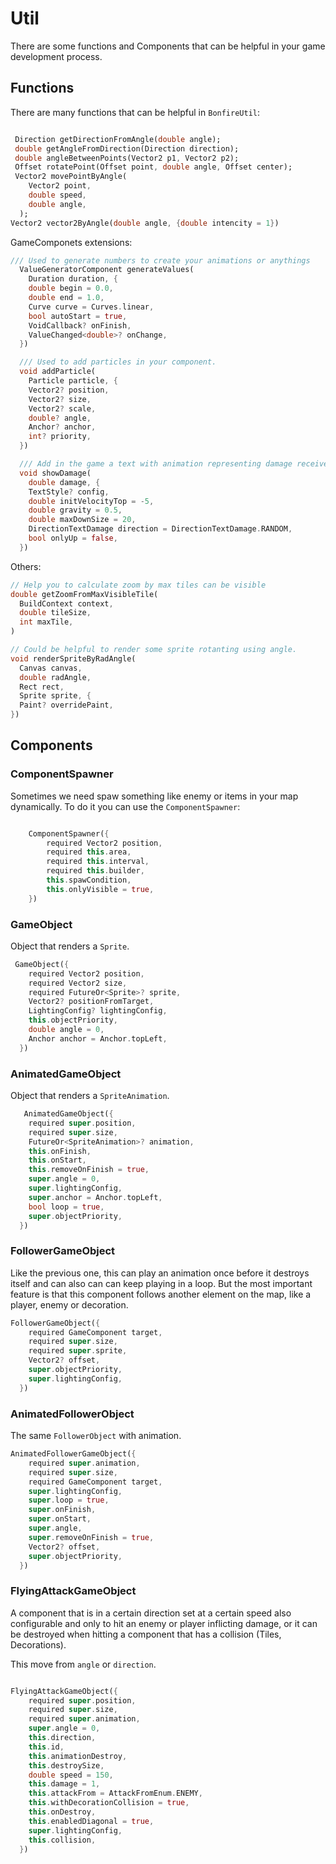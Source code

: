 # Util

There are some functions and Components that can be helpful in your game development process.

## Functions

There are many functions that can be helpful in `BonfireUtil`:

```dart

 Direction getDirectionFromAngle(double angle);
 double getAngleFromDirection(Direction direction);
 double angleBetweenPoints(Vector2 p1, Vector2 p2);
 Offset rotatePoint(Offset point, double angle, Offset center);
 Vector2 movePointByAngle(
    Vector2 point,
    double speed,
    double angle,
  );
Vector2 vector2ByAngle(double angle, {double intencity = 1})

```

GameComponets extensions:

```dart
/// Used to generate numbers to create your animations or anythings
  ValueGeneratorComponent generateValues(
    Duration duration, {
    double begin = 0.0,
    double end = 1.0,
    Curve curve = Curves.linear,
    bool autoStart = true,
    VoidCallback? onFinish,
    ValueChanged<double>? onChange,
  })

  /// Used to add particles in your component.
  void addParticle(
    Particle particle, {
    Vector2? position,
    Vector2? size,
    Vector2? scale,
    double? angle,
    Anchor? anchor,
    int? priority,
  })

  /// Add in the game a text with animation representing damage received
  void showDamage(
    double damage, {
    TextStyle? config,
    double initVelocityTop = -5,
    double gravity = 0.5,
    double maxDownSize = 20,
    DirectionTextDamage direction = DirectionTextDamage.RANDOM,
    bool onlyUp = false,
  })

```

Others:

```dart
// Help you to calculate zoom by max tiles can be visible
double getZoomFromMaxVisibleTile(
  BuildContext context,
  double tileSize,
  int maxTile,
)

// Could be helpful to render some sprite rotanting using angle.
void renderSpriteByRadAngle(
  Canvas canvas,
  double radAngle,
  Rect rect,
  Sprite sprite, {
  Paint? overridePaint,
})

```


## Components


### ComponentSpawner

Sometimes we need spaw something like enemy or items in your map dynamically. To do it you can use the `ComponentSpawner`:

```dart

    ComponentSpawner({
        required Vector2 position,
        required this.area,
        required this.interval,
        required this.builder,
        this.spawCondition,
        this.onlyVisible = true,
    })


```


### GameObject

Object that renders a `Sprite`.


```dart
 GameObject({
    required Vector2 position,
    required Vector2 size,
    required FutureOr<Sprite>? sprite,
    Vector2? positionFromTarget,
    LightingConfig? lightingConfig,
    this.objectPriority,
    double angle = 0,
    Anchor anchor = Anchor.topLeft,
  })
```

### AnimatedGameObject

Object that renders a `SpriteAnimation`.

```dart
   AnimatedGameObject({
    required super.position,
    required super.size,
    FutureOr<SpriteAnimation>? animation,
    this.onFinish,
    this.onStart,
    this.removeOnFinish = true,
    super.angle = 0,
    super.lightingConfig,
    super.anchor = Anchor.topLeft,
    bool loop = true,
    super.objectPriority,
  })

```

### FollowerGameObject


Like the previous one, this can play an animation once before it destroys itself and can also can can keep playing in a loop. But the most important feature is that this component follows another element on the map, like a player, enemy or decoration.


```dart
FollowerGameObject({
    required GameComponent target,
    required super.size,
    required super.sprite,
    Vector2? offset,
    super.objectPriority,
    super.lightingConfig,
  })
```

### AnimatedFollowerObject

The same `FollowerObject` with animation.

```dart
AnimatedFollowerGameObject({
    required super.animation,
    required super.size,
    required GameComponent target,
    super.lightingConfig,
    super.loop = true,
    super.onFinish,
    super.onStart,
    super.angle,
    super.removeOnFinish = true,
    Vector2? offset,
    super.objectPriority,
  })
```



### FlyingAttackGameObject


A component that is in a certain direction set at a certain speed also configurable and only to hit an enemy or player inflicting damage, or it can be destroyed when hitting a component that has a collision (Tiles, Decorations).

This move from `angle` or `direction`.

```dart

FlyingAttackGameObject({
    required super.position,
    required super.size,
    required super.animation,
    super.angle = 0,
    this.direction,
    this.id,
    this.animationDestroy,
    this.destroySize,
    double speed = 150,
    this.damage = 1,
    this.attackFrom = AttackFromEnum.ENEMY,
    this.withDecorationCollision = true,
    this.onDestroy,
    this.enabledDiagonal = true,
    super.lightingConfig,
    this.collision,
  })

```

